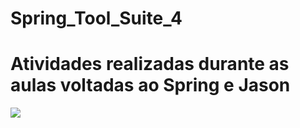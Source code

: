 # Spring_Tool_Suite_4

<h1>Atividades realizadas durante as aulas voltadas ao Spring e Jason</h1>
   <img src="https://upload.wikimedia.org/wikipedia/commons/4/44/Spring_Framework_Logo_2018.svg?style=for-the-badge&logo=typescript&logoColor=whitewidth=-05height=-05"/>
